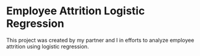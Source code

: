 # Employee Attrition Logistic Regression

This project was created by my partner and I in efforts to analyze employee attrition using logistic regression.
